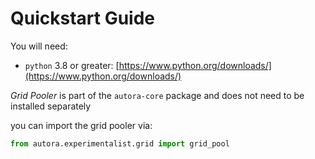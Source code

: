 # Quickstart Guide

You will need:

- `python` 3.8 or greater: [https://www.python.org/downloads/](https://www.python.org/downloads/)


*Grid Pooler* is part of the `autora-core` package and does not need to be installed separately

you can import the grid pooler via:

```python
from autora.experimentalist.grid import grid_pool
```
